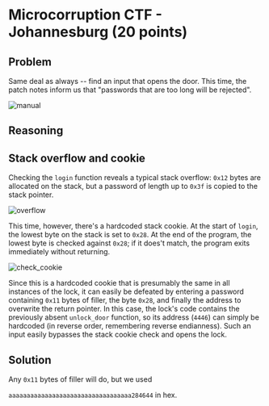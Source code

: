 # Microcorruption CTF - Johannesburg (20 points)

## Problem

Same deal as always -- find an input that opens the door. This time, the patch notes inform us that "passwords that are too long will be rejected".

![manual]()

## Reasoning

## Stack overflow and cookie

Checking the `login` function reveals a typical stack overflow: `0x12` bytes are allocated on the stack, but a password of length up to  `0x3f` is copied to the
stack pointer.

![overflow]()

This time, however, there's a hardcoded stack cookie. At the start of `login`, the lowest byte on the stack is set to `0x28`. At the end of the program, the lowest byte
is checked against `0x28`; if it does't match, the program exits immediately without returning.

![check_cookie]()

Since this is a hardcoded cookie that is presumably the same in all instances of the lock, it can easily be defeated by entering a password containing `0x11` bytes of
filler, the byte `0x28`, and finally the address to overwrite the return pointer. In this case, the lock's code contains the previously absent `unlock_door` function,
so its address (`4446`) can simply be hardcoded (in reverse order, remembering reverse endianness). Such an input easily bypasses the stack cookie check and opens the lock.

## Solution

Any `0x11` bytes of filler will do, but we used

`aaaaaaaaaaaaaaaaaaaaaaaaaaaaaaaaaa284644` in hex.
